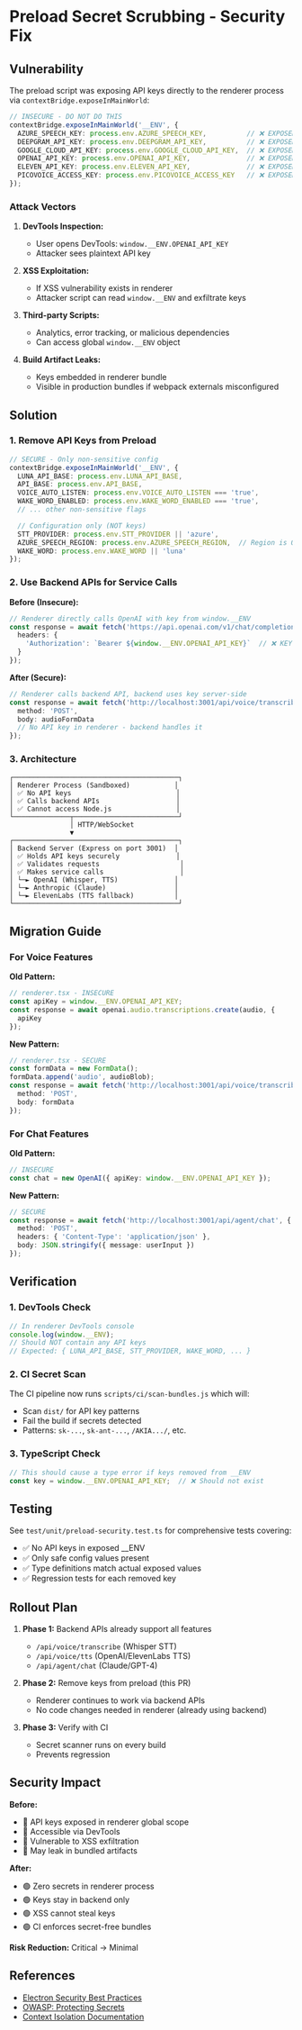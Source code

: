# Preload Secret Scrubbing - Security Fix

## Vulnerability

The preload script was exposing API keys directly to the renderer process via `contextBridge.exposeInMainWorld`:

```typescript
// INSECURE - DO NOT DO THIS
contextBridge.exposeInMainWorld('__ENV', {
  AZURE_SPEECH_KEY: process.env.AZURE_SPEECH_KEY,          // ❌ EXPOSED
  DEEPGRAM_API_KEY: process.env.DEEPGRAM_API_KEY,          // ❌ EXPOSED
  GOOGLE_CLOUD_API_KEY: process.env.GOOGLE_CLOUD_API_KEY,  // ❌ EXPOSED
  OPENAI_API_KEY: process.env.OPENAI_API_KEY,              // ❌ EXPOSED
  ELEVEN_API_KEY: process.env.ELEVEN_API_KEY,              // ❌ EXPOSED
  PICOVOICE_ACCESS_KEY: process.env.PICOVOICE_ACCESS_KEY   // ❌ EXPOSED
});
```

### Attack Vectors

1. **DevTools Inspection:**
   - User opens DevTools: `window.__ENV.OPENAI_API_KEY`
   - Attacker sees plaintext API key

2. **XSS Exploitation:**
   - If XSS vulnerability exists in renderer
   - Attacker script can read `window.__ENV` and exfiltrate keys

3. **Third-party Scripts:**
   - Analytics, error tracking, or malicious dependencies
   - Can access global `window.__ENV` object

4. **Build Artifact Leaks:**
   - Keys embedded in renderer bundle
   - Visible in production bundles if webpack externals misconfigured

## Solution

### 1. Remove API Keys from Preload

```typescript
// SECURE - Only non-sensitive config
contextBridge.exposeInMainWorld('__ENV', {
  LUNA_API_BASE: process.env.LUNA_API_BASE,
  API_BASE: process.env.API_BASE,
  VOICE_AUTO_LISTEN: process.env.VOICE_AUTO_LISTEN === 'true',
  WAKE_WORD_ENABLED: process.env.WAKE_WORD_ENABLED === 'true',
  // ... other non-sensitive flags

  // Configuration only (NOT keys)
  STT_PROVIDER: process.env.STT_PROVIDER || 'azure',
  AZURE_SPEECH_REGION: process.env.AZURE_SPEECH_REGION,  // Region is OK
  WAKE_WORD: process.env.WAKE_WORD || 'luna'
});
```

### 2. Use Backend APIs for Service Calls

**Before (Insecure):**
```typescript
// Renderer directly calls OpenAI with key from window.__ENV
const response = await fetch('https://api.openai.com/v1/chat/completions', {
  headers: {
    'Authorization': `Bearer ${window.__ENV.OPENAI_API_KEY}`  // ❌ KEY EXPOSED
  }
});
```

**After (Secure):**
```typescript
// Renderer calls backend API, backend uses key server-side
const response = await fetch('http://localhost:3001/api/voice/transcribe', {
  method: 'POST',
  body: audioFormData
  // No API key in renderer - backend handles it
});
```

### 3. Architecture

```
┌─────────────────────────────────────────┐
│ Renderer Process (Sandboxed)           │
│ ✅ No API keys                          │
│ ✅ Calls backend APIs                   │
│ ✅ Cannot access Node.js                │
└──────────────┬──────────────────────────┘
               │ HTTP/WebSocket
               ▼
┌─────────────────────────────────────────┐
│ Backend Server (Express on port 3001)  │
│ ✅ Holds API keys securely              │
│ ✅ Validates requests                    │
│ ✅ Makes service calls                   │
│ └─► OpenAI (Whisper, TTS)              │
│ └─► Anthropic (Claude)                 │
│ └─► ElevenLabs (TTS fallback)          │
└─────────────────────────────────────────┘
```

## Migration Guide

### For Voice Features

**Old Pattern:**
```typescript
// renderer.tsx - INSECURE
const apiKey = window.__ENV.OPENAI_API_KEY;
const response = await openai.audio.transcriptions.create(audio, {
  apiKey
});
```

**New Pattern:**
```typescript
// renderer.tsx - SECURE
const formData = new FormData();
formData.append('audio', audioBlob);
const response = await fetch('http://localhost:3001/api/voice/transcribe', {
  method: 'POST',
  body: formData
});
```

### For Chat Features

**Old Pattern:**
```typescript
// INSECURE
const chat = new OpenAI({ apiKey: window.__ENV.OPENAI_API_KEY });
```

**New Pattern:**
```typescript
// SECURE
const response = await fetch('http://localhost:3001/api/agent/chat', {
  method: 'POST',
  headers: { 'Content-Type': 'application/json' },
  body: JSON.stringify({ message: userInput })
});
```

## Verification

### 1. DevTools Check
```javascript
// In renderer DevTools console
console.log(window.__ENV);
// Should NOT contain any API keys
// Expected: { LUNA_API_BASE, STT_PROVIDER, WAKE_WORD, ... }
```

### 2. CI Secret Scan
The CI pipeline now runs `scripts/ci/scan-bundles.js` which will:
- Scan `dist/` for API key patterns
- Fail the build if secrets detected
- Patterns: `sk-...`, `sk-ant-...`, `/AKIA.../`, etc.

### 3. TypeScript Check
```typescript
// This should cause a type error if keys removed from __ENV
const key = window.__ENV.OPENAI_API_KEY;  // ❌ Should not exist
```

## Testing

See `test/unit/preload-security.test.ts` for comprehensive tests covering:
- ✅ No API keys in exposed __ENV
- ✅ Only safe config values present
- ✅ Type definitions match actual exposed values
- ✅ Regression tests for each removed key

## Rollout Plan

1. **Phase 1:** Backend APIs already support all features
   - `/api/voice/transcribe` (Whisper STT)
   - `/api/voice/tts` (OpenAI/ElevenLabs TTS)
   - `/api/agent/chat` (Claude/GPT-4)

2. **Phase 2:** Remove keys from preload (this PR)
   - Renderer continues to work via backend APIs
   - No code changes needed in renderer (already using backend)

3. **Phase 3:** Verify with CI
   - Secret scanner runs on every build
   - Prevents regression

## Security Impact

**Before:**
- 🔴 API keys exposed in renderer global scope
- 🔴 Accessible via DevTools
- 🔴 Vulnerable to XSS exfiltration
- 🔴 May leak in bundled artifacts

**After:**
- 🟢 Zero secrets in renderer process
- 🟢 Keys stay in backend only
- 🟢 XSS cannot steal keys
- 🟢 CI enforces secret-free bundles

**Risk Reduction:** Critical → Minimal

## References

- [Electron Security Best Practices](https://www.electronjs.org/docs/latest/tutorial/security)
- [OWASP: Protecting Secrets](https://cheatsheetseries.owasp.org/cheatsheets/Secrets_Management_Cheat_Sheet.html)
- [Context Isolation Documentation](https://www.electronjs.org/docs/latest/tutorial/context-isolation)
